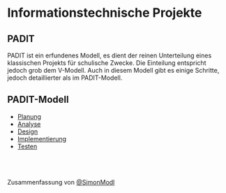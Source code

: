# Informationstechnische Projekte

## PADIT

PADIT ist ein erfundenes Modell, es dient der reinen Unterteilung eines klassischen Projekts für schulische Zwecke. Die Einteilung entspricht jedoch grob dem V-Modell. Auch in diesem Modell gibt es einige Schritte, jedoch detaillierter als im PADIT-Modell.


## PADIT-Modell

- [Planung](Planung.md)
- [Analyse](Analyse.md)
- [Design](Design.md)
- [Implementierung](Implementierung.md)
- [Testen](Testen.md)

<br><br><br>
Zusammenfassung von [@SimonModl](https://github.com/SimonModl)
